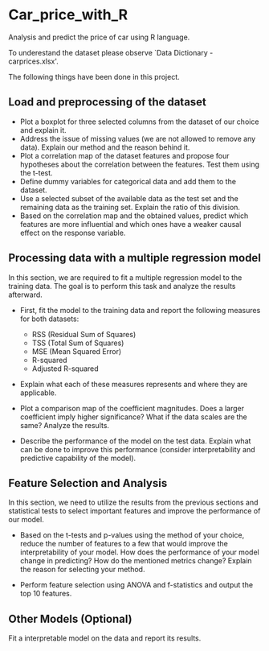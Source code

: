 # Car_price_with_R
Analysis and predict the price of car using R language.

To underestand the dataset please observe `Data Dictionary - carprices.xlsx'.

The following things have been done in this project.
## Load and preprocessing of the dataset
- Plot a boxplot for three selected columns from the dataset of our choice and explain it.
- Address the issue of missing values (we are not allowed to remove any data). Explain our method and the reason behind it.
- Plot a correlation map of the dataset features and propose four hypotheses about the correlation between the features. Test them using the t-test.
- Define dummy variables for categorical data and add them to the dataset.
- Use a selected subset of the available data as the test set and the remaining data as the training set. Explain the ratio of this division.
- Based on the correlation map and the obtained values, predict which features are more influential and which ones have a weaker causal effect on the response variable.

## Processing data with a multiple regression model

In this section, we are required to fit a multiple regression model to the training data. The goal is to perform this task and analyze the results afterward.

- First, fit the model to the training data and report the following measures for both datasets:
  - RSS (Residual Sum of Squares)
  - TSS (Total Sum of Squares)
  - MSE (Mean Squared Error)
  - R-squared
  - Adjusted R-squared

- Explain what each of these measures represents and where they are applicable.

- Plot a comparison map of the coefficient magnitudes. Does a larger coefficient imply higher significance? What if the data scales are the same? Analyze the results.

- Describe the performance of the model on the test data. Explain what can be done to improve this performance (consider interpretability and predictive capability of the model).

## Feature Selection and Analysis

In this section, we need to utilize the results from the previous sections and statistical tests to select important features and improve the performance of our model.

- Based on the t-tests and p-values using the method of your choice, reduce the number of features to a few that would improve the interpretability of your model. How does the performance of your model change in predicting? How do the mentioned metrics change? Explain the reason for selecting your method.

- Perform feature selection using ANOVA and f-statistics and output the top 10 features.

## Other Models (Optional)

Fit a interpretable model on the data and report its results.

